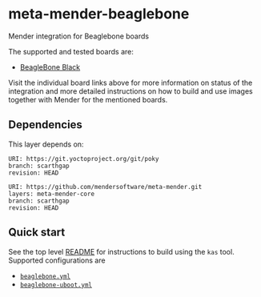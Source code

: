 # meta-mender-beaglebone

Mender integration for Beaglebone boards

The supported and tested boards are:

 - [BeagleBone Black](https://hub.mender.io/t/beaglebone-black/83)


Visit the individual board links above for more information on status of the
integration and more detailed instructions on how to build and use images
together with Mender for the mentioned boards.

## Dependencies

This layer depends on:

```
URI: https://git.yoctoproject.org/git/poky
branch: scarthgap
revision: HEAD
```

```
URI: https://github.com/mendersoftware/meta-mender.git
layers: meta-mender-core
branch: scarthgap
revision: HEAD
```

## Quick start

See the top level [README](../README.md) for instructions to build using the `kas` tool. Supported configurations are

- [`beaglebone.yml`](../kas/beaglebone.yml)
- [`beaglebone-uboot.yml`](../kas/beaglebone-uboot.yml)
